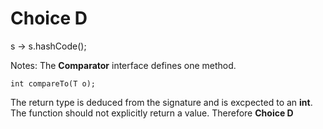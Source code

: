 Choice D
========

s -> s.hashCode();

Notes:
The **Comparator** interface defines one method.

```
int compareTo(T o); 
```

The return type is deduced from the signature and is excpected to an **int**. The function should not explicitly return a value. Therefore **Choice D**
